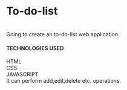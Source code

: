 # To-do-list
<br>
Going to create an to-do-list web application.
<br>
<H4>TECHNOLOGIES USED</H4>

HTML
<br>
CSS
<br>
JAVASCRIPT
<br>
It can perform add,edit,delete etc. operations.
